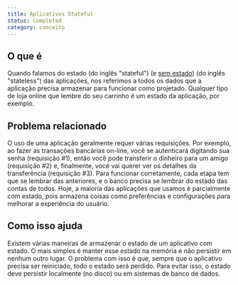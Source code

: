 ```yaml
---
title: Aplicativos Stateful
status: Completed
category: conceito
---
```


## O que é

Quando falamos do estado (do inglês "stateful") (e [sem estado](/pt-br/stateless_apps/)) (do inglês "stateless") das aplicações, nos referimos a todos os dados que a aplicação precisa armazenar para funcionar como projetado. Qualquer tipo de loja online que lembre do seu carrinho é um estado da aplicação, por exemplo.

## Problema relacionado

O uso de uma aplicação geralmente requer várias requisições. Por exemplo, ao fazer as transações bancárias on-line, você se autenticará digitando sua senha (requisição #1), então você pode transferir o dinheiro para um amigo (requisição #2) e, finalmente, você vai querer ver os detalhes da transferência (requisição #3). Para funcionar corretamente, cada etapa tem que se lembrar das anteriores, e o banco precisa se lembrar do estado das contas de todos. Hoje, a maioria das aplicações que usamos é parcialmente com estado, pois armazena coisas como preferências e configurações para melhorar a experiência do usuário.

## Como isso ajuda

Existem várias maneiras de armazenar o estado de um aplicativo com estado. O mais simples é manter esse estado na memória e não persistir em nenhum outro lugar. O problema com isso é que, sempre que o aplicativo precisa ser reiniciado, todo o estado será perdido. Para evitar isso, o estado deve persistir localmente (no disco) ou em sistemas de banco de dados.
